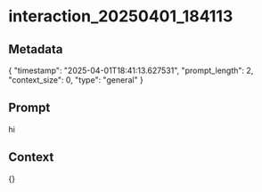 # interaction_20250401_184113

## Metadata
{
  "timestamp": "2025-04-01T18:41:13.627531",
  "prompt_length": 2,
  "context_size": 0,
  "type": "general"
}

## Prompt
hi

## Context
{}
